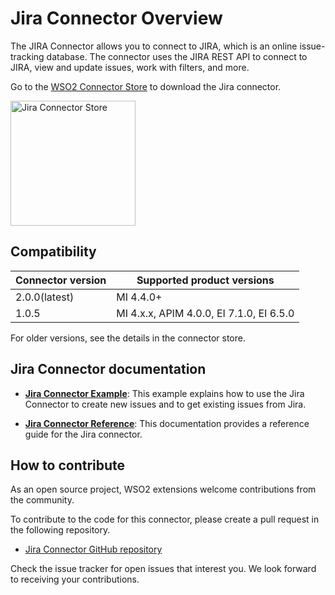# Jira Connector Overview

The JIRA Connector allows you to connect to JIRA, which is an online issue-tracking database. The connector uses the JIRA REST API to connect to JIRA, view and update issues, work with filters, and more.

Go to the <a target="_blank" href="https://store.wso2.com/connector/esb-connector-jira">WSO2 Connector Store</a> to download the Jira connector.

<img src="{{base_path}}/assets/img/integrate/connectors/jira-store.png" title="Jira Connector Store" width="200" alt="Jira Connector Store"/>

## Compatibility

| Connector version | Supported product versions               |
|-------------------|------------------------------------------|
| 2.0.0(latest)     | MI 4.4.0+                                |
| 1.0.5             | MI 4.x.x, APIM 4.0.0, EI 7.1.0, EI 6.5.0 |

For older versions, see the details in the connector store.

## Jira Connector documentation

* **[Jira Connector Example]({{base_path}}/reference/connectors/jira-connector/jira-connector-example)**: This example explains how to use the Jira Connector to create new issues and to get existing issues from Jira.

* **[Jira Connector Reference]({{base_path}}/reference/connectors/jira-connector/jira-connector-config)**: This documentation provides a reference guide for the Jira connector.

## How to contribute

As an open source project, WSO2 extensions welcome contributions from the community. 

To contribute to the code for this connector, please create a pull request in the following repository. 

* [Jira Connector GitHub repository](https://github.com/wso2-extensions/esb-connector-jira)

Check the issue tracker for open issues that interest you. We look forward to receiving your contributions.
